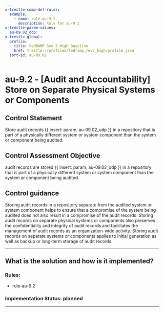 ```yaml
---
x-trestle-comp-def-rules:
  example:
    - name: rule-au-9.2
      description: Rule for au-9.2
x-trestle-param-values:
  au-09.02_odp:
x-trestle-global:
  profile:
    title: FedRAMP Rev 5 High Baseline
    href: trestle://profiles/fedramp_rev5_high/profile.json
  sort-id: au-09.02
---
```


# au-9.2 - \[Audit and Accountability\] Store on Separate Physical Systems or Components

## Control Statement

Store audit records {{ insert: param, au-09.02_odp }} in a repository that is part of a physically different system or system component than the system or component being audited.

## Control Assessment Objective

audit records are stored {{ insert: param, au-09.02_odp }} in a repository that is part of a physically different system or system component than the system or component being audited.

## Control guidance

Storing audit records in a repository separate from the audited system or system component helps to ensure that a compromise of the system being audited does not also result in a compromise of the audit records. Storing audit records on separate physical systems or components also preserves the confidentiality and integrity of audit records and facilitates the management of audit records as an organization-wide activity. Storing audit records on separate systems or components applies to initial generation as well as backup or long-term storage of audit records.

______________________________________________________________________

## What is the solution and how is it implemented?

<!-- For implementation status enter one of: implemented, partial, planned, alternative, not-applicable -->

<!-- Note that the list of rules under ### Rules: is read-only and changes will not be captured after assembly to JSON -->

<!-- Add control implementation description here for control: au-9.2 -->

### Rules:

  - rule-au-9.2

### Implementation Status: planned

______________________________________________________________________
